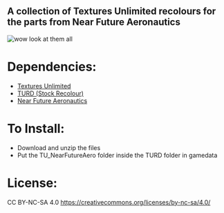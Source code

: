 ## A collection of Textures Unlimited recolours for the parts from Near Future Aeronautics

![wow look at them all]([https://imgur.com/a/aCc9lXt](https://imgur.com/DqR5iaz))

# Dependencies:
- [Textures Unlimited](https://forum.kerbalspaceprogram.com/topic/167450-19x-textures-unlimited-pbr-shader-texture-set-and-model-loading-api/)
- [TURD (Stock Recolour)](https://forum.kerbalspaceprogram.com/topic/174188-112x-textures-unlimited-recolour-depot/)
- [Near Future Aeronautics](https://forum.kerbalspaceprogram.com/topic/155465-most-112x-near-future-technologies-august-26/)

# To Install:
- Download and unzip the files
- Put the TU_NearFutureAero folder inside the TURD folder in gamedata

# License:
CC BY-NC-SA 4.0
https://creativecommons.org/licenses/by-nc-sa/4.0/
